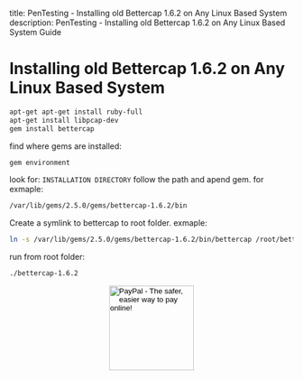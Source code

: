 title: PenTesting - Installing old Bettercap 1.6.2 on Any Linux Based System
description: PenTesting - Installing old Bettercap 1.6.2 on Any Linux Based System Guide

# Installing old Bettercap 1.6.2 on Any Linux Based System

```bash
apt-get apt-get install ruby-full
apt-get install libpcap-dev
gem install bettercap
```

find where gems are installed:

```bash
gem environment
```

look for: `INSTALLATION DIRECTORY`
follow the path and apend gem. for exmaple:

```bash
/var/lib/gems/2.5.0/gems/bettercap-1.6.2/bin
```

Create a symlink to bettercap to root folder. exmaple:

```bash
ln -s /var/lib/gems/2.5.0/gems/bettercap-1.6.2/bin/bettercap /root/bettercap-1.6.2
```

run from root folder:

```bash
./bettercap-1.6.2
```

<!-- Donation Button -->
<form action="https://www.paypal.com/cgi-bin/webscr" method="post" target="_top" align="center"><input type="hidden" name="cmd" value="_s-xclick"><input type="hidden" name="hosted_button_id" value="Q94AU5RUD4X6A"><input type="image" src="https://raw.githubusercontent.com/fire1ce/3os.org/gh-pages/assets/images/beerDonation.png" width="150px" border="0" name="submit" alt="PayPal - The safer, easier way to pay online!"><img alt="" border="0" src="https://www.paypalobjects.com/en_US/i/scr/pixel.gif" width="1" height="1"></form>
<!-- Donation Button -->